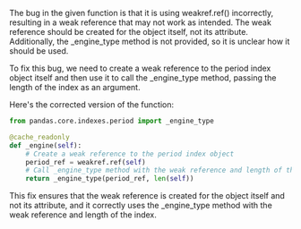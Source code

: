 The bug in the given function is that it is using weakref.ref() incorrectly, resulting in a weak reference that may not work as intended. The weak reference should be created for the object itself, not its attribute. Additionally, the _engine_type method is not provided, so it is unclear how it should be used.

To fix this bug, we need to create a weak reference to the period index object itself and then use it to call the _engine_type method, passing the length of the index as an argument.

Here's the corrected version of the function:

```python
from pandas.core.indexes.period import _engine_type

@cache_readonly
def _engine(self):
    # Create a weak reference to the period index object
    period_ref = weakref.ref(self)
    # Call _engine_type method with the weak reference and length of the index
    return _engine_type(period_ref, len(self))
```

This fix ensures that the weak reference is created for the object itself and not its attribute, and it correctly uses the _engine_type method with the weak reference and length of the index.